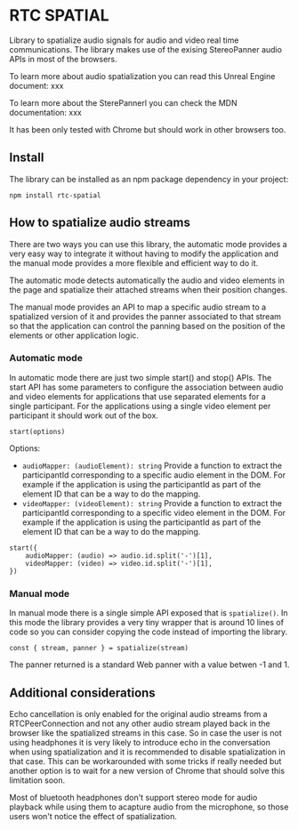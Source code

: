 # RTC SPATIAL

Library to spatialize audio signals for audio and video real time communications.  The library makes use of the exising StereoPanner audio APIs in most of the browsers.

To learn more about audio spatialization you can read this Unreal Engine document: xxx

To learn more about the SterePannerl you can check the MDN documentation: xxx

It has been only tested with Chrome but should work in other browsers too.

## Install

The library can be installed as an npm package dependency in your project:

```
npm install rtc-spatial
```

## How to spatialize audio streams

There are two ways you can use this library, the automatic mode provides a very easy way to integrate it without having to modify the application and the manual mode provides a more flexible and efficient way to do it. 

The automatic mode detects automatically the audio and video elements in the page and spatialize their attached streams when their position changes.

The manual mode provides an API to map a specific audio stream to a spatialized version of it and provides the panner associated to that stream so that the application can control the panning based on the position of the elements or other application logic. 

### Automatic mode

In automatic mode there are just two simple start() and stop() APIs.   The start API has some parameters to configure the association between audio and video elements for applications that use separated elements for a single participant.  For the applications using a single video element per participant it should work out of the box.

`start(options)`

Options:
* `audioMapper: (audioElement): string`  Provide a function to extract the participantId corresponding to a specific audio element in the DOM.   For example if the application is using the participantId as part of the element ID that can be a way to do the mapping.
* `videoMapper: (videoElement): string`  Provide a function to extract the participantId corresponding to a specific video element in the DOM.   For example if the application is using the participantId as part of the element ID that can be a way to do the mapping.

```
start({ 
    audioMapper: (audio) => audio.id.split('-')[1],
    videoMapper: (video) => video.id.split('-')[1],
})
```

### Manual mode

In manual mode there is a single simple API exposed that is `spatialize()`.    In this mode the library provides a very tiny wrapper that is around 10 lines of code so you can consider copying the code instead of importing the library.

`const { stream, panner } = spatialize(stream)`

The panner returned is a standard Web panner with a value betwen -1 and 1.


## Additional considerations

Echo cancellation is only enabled for the original audio streams from a RTCPeerConnection and not any other audio stream played back in the browser like the spatialized streams in this case.   So in case the user is not using headphones it is very likely to introduce echo in the conversation when using spatialization and it is recommended to disable spatialization in that case.    This can be workarounded with some tricks if really needed but another option is to wait for a new version of Chrome that should solve this limitation soon.

Most of bluetooth headphones don't support stereo mode for audio playback while using them to acapture audio from the microphone, so those users won't notice the effect of spatialization.